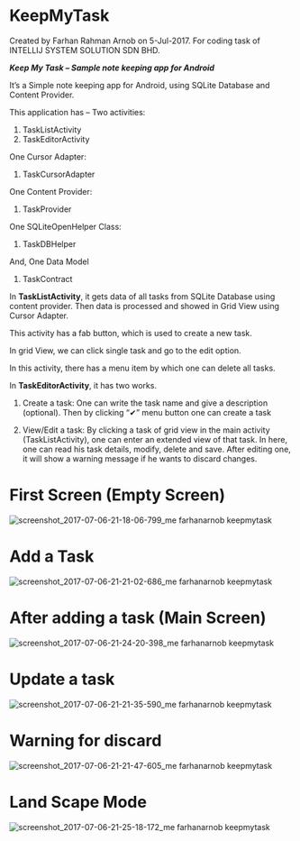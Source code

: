 # KeepMyTask
Created by Farhan Rahman Arnob on 5-Jul-2017. For coding task of INTELLIJ SYSTEM SOLUTION SDN BHD.

***Keep My Task – Sample note keeping app for Android***

It’s a Simple note keeping app for Android, using SQLite Database and
Content Provider.

This application has –
Two activities:
1.	TaskListActivity
2.	TaskEditorActivity

One Cursor Adapter:
1.	TaskCursorAdapter

One Content Provider:
1.	TaskProvider

One SQLiteOpenHelper Class:
1.	TaskDBHelper

And, One Data Model
1.	TaskContract


In **TaskListActivity**, it gets data of all tasks from SQLite Database using content provider. Then data is processed and showed in Grid View using Cursor Adapter.

This activity has a fab button, which is used to create a new task.

In grid View, we can click single task and go to the edit option.

In this activity, there has a menu item by which one can delete all tasks.


In **TaskEditorActivity**, it has two works.
	
1.	Create a task: One can write the task name and give a description (optional). Then by clicking “✔” menu button one can create a task

2.	View/Edit a task: By clicking a task of grid view in the main activity (TaskListActivity), one can enter an extended view of that task. In here, one can read his task details, modify, delete and save. After editing one, it will show a warning message if he wants to discard changes.  


# First Screen (Empty Screen)

![screenshot_2017-07-06-21-18-06-799_me farhanarnob keepmytask](https://user-images.githubusercontent.com/19855097/27922059-a2700948-629b-11e7-9f6f-54c16e494555.png)


# Add a Task

![screenshot_2017-07-06-21-21-02-686_me farhanarnob keepmytask](https://user-images.githubusercontent.com/19855097/27922091-ba247740-629b-11e7-8792-6ba4c068884f.png)


# After adding a task (Main Screen)

![screenshot_2017-07-06-21-24-20-398_me farhanarnob keepmytask](https://user-images.githubusercontent.com/19855097/27922116-d442a016-629b-11e7-9589-c8d0121f9119.png)


# Update a task

![screenshot_2017-07-06-21-21-35-590_me farhanarnob keepmytask](https://user-images.githubusercontent.com/19855097/27922157-ed16117c-629b-11e7-9980-993912e1b25a.png)


# Warning for discard

![screenshot_2017-07-06-21-21-47-605_me farhanarnob keepmytask](https://user-images.githubusercontent.com/19855097/27922187-089764dc-629c-11e7-9383-2f195f575ac5.png)


# Land Scape Mode

![screenshot_2017-07-06-21-25-18-172_me farhanarnob keepmytask](https://user-images.githubusercontent.com/19855097/27921960-482e18c6-629b-11e7-9f81-92f02175f487.png)
